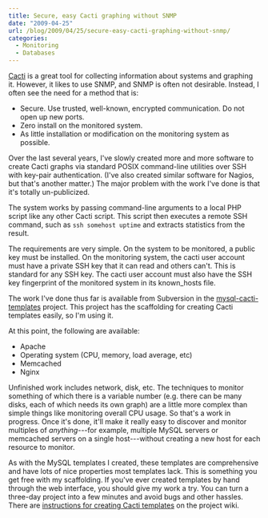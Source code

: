 ```yaml
---
title: Secure, easy Cacti graphing without SNMP
date: "2009-04-25"
url: /blog/2009/04/25/secure-easy-cacti-graphing-without-snmp/
categories:
  - Monitoring
  - Databases
---
```

[Cacti](http://www.cacti.net/) is a great tool for collecting information about systems and graphing it. However, it likes to use SNMP, and SNMP is often not desirable. Instead, I often see the need for a method that is:

*   Secure. Use trusted, well-known, encrypted communication. Do not open up new ports.
*   Zero install on the monitored system.
*   As little installation or modification on the monitoring system as possible.

Over the last several years, I've slowly created more and more software to create Cacti graphs via standard POSIX command-line utilities over SSH with key-pair authentication. (I've also created similar software for Nagios, but that's another matter.) The major problem with the work I've done is that it's totally un-publicized.

The system works by passing command-line arguments to a local PHP script like any other Cacti script. This script then executes a remote SSH command, such as `ssh somehost uptime` and extracts statistics from the result.

The requirements are very simple. On the system to be monitored, a public key must be installed. On the monitoring system, the cacti user account must have a private SSH key that it can read and others can't. This is standard for any SSH key. The cacti user account must also have the SSH key fingerprint of the monitored system in its known_hosts file.

The work I've done thus far is available from Subversion in the [mysql-cacti-templates](http://code.google.com/p/mysql-cacti-templates) project. This project has the scaffolding for creating Cacti templates easily, so I'm using it.

At this point, the following are available:

*   Apache
*   Operating system (CPU, memory, load average, etc)
*   Memcached
*   Nginx

Unfinished work includes network, disk, etc. The techniques to monitor something of which there is a variable number (e.g. there can be many disks, each of which needs its own graph) are a little more complex than simple things like monitoring overall CPU usage. So that's a work in progress. Once it's done, it'll make it really easy to discover and monitor multiples of *anything*---for example, multiple MySQL servers or memcached servers on a single host---without creating a new host for each resource to monitor.

As with the MySQL templates I created, these templates are comprehensive and have lots of nice properties most templates lack. This is something you get free with my scaffolding. If you've ever created templates by hand through the web interface, you should give my work a try. You can turn a three-day project into a few minutes and avoid bugs and other hassles. There are [instructions for creating Cacti templates](http://code.google.com/p/mysql-cacti-templates/wiki/CreatingGraphs) on the project wiki.


